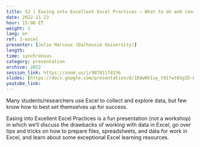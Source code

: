 ```yaml
---
title: S2 | Easing into Excellent Excel Practices – What to do and consider before you even get started
date: 2022-11-23
hour: 15:00 ET
weight: 1
lang: en
ref: 3-excel
presenter: [Julie Marcoux (Dalhousie University)]
length:
time: synchronous
category: presentation
archive: 2022
session_link: https://zoom.us/j/98781174156
slides: [https://docs.google.com/presentation/d/1EUwHkIuy_t917wt6SgID-WgY9Z9oTKnM/edit?usp=share_link&ouid=112190682180433392211&rtpof=true&sd=true, https://docs.google.com/document/d/1qIOIkB3kriVmUDvINCL0B8cFIYyxAXQM/edit?usp=share_link&ouid=112190682180433392211&rtpof=true&sd=true]
youtube_link:
---
```

Many students/researchers use Excel to collect and explore data, but few know how to best set themselves up for success. <!--more-->

Easing into Excellent Excel Practices is a fun presentation (not a workshop) in which we’ll discuss the drawbacks of working with data in Excel, go over tips and tricks on how to prepare files, spreadsheets, and data for work in Excel, and learn about some exceptional Excel learning resources.
